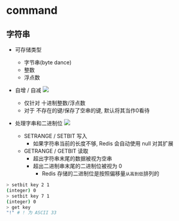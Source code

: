 # command

## 字符串
- 可存储类型
  - 字节串(byte dance)
  - 整数
  - 浮点数

- 自增 / 自减
![](https://i.imgur.com/Z3I12ht.png)
  - 仅针对 十进制整数/浮点数
  - 对于 不存在的键/保存了空串的键, 默认将其当作0看待

- 处理字串和二进制位
![](https://i.imgur.com/W8DpDd9.png)
  - SETRANGE / SETBIT 写入
    - 如果字符串当前的长度不够, Redis 会自动使用 null 对其扩展
  - GETRANGE / GETBIT 读取
    - 超出字符串末尾的数据被视为空串
    - 超出二进制串末尾的二进制位被视为 0
      - Redis 存储的二进制位是按照偏移量`从高到低`排列的
```bash
> setbit key 2 1
(integer) 0
> setbit key 7 1
(integer) 0
> get key
"!" # ! 为 ASCII 33
```